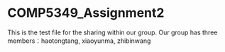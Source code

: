 # COMP5349_Assignment2
This is the test file for the sharing within our group.
Our group has three members：haotongtang, xiaoyunma, zhibinwang
